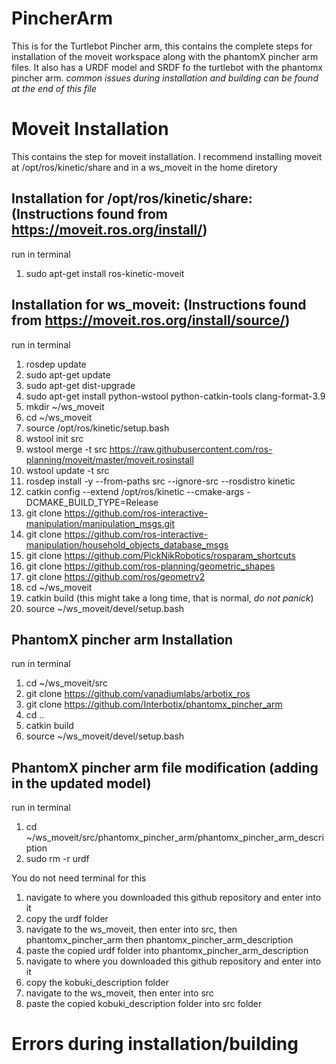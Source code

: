 # PincherArm
This is for the Turtlebot Pincher arm, this contains the complete steps for installation of the moveit workspace along with the phantomX pincher arm files. It also has a URDF model and SRDF fo the turtlebot with the phantomx pincher arm.  *common issues during installation and building can be found at the end of this file*


# Moveit Installation 
This contains the step for moveit installation. 
I recommend installing moveit at /opt/ros/kinetic/share and in a ws_moveit in the home diretory 

## Installation for /opt/ros/kinetic/share: (Instructions found from https://moveit.ros.org/install/) 
run in terminal 
1. sudo apt-get install ros-kinetic-moveit 

## Installation for ws_moveit:  (Instructions found from https://moveit.ros.org/install/source/) 
run in terminal 
1. rosdep update
2. sudo apt-get update 
3. sudo apt-get dist-upgrade 
4. sudo apt-get install python-wstool python-catkin-tools clang-format-3.9
5. mkdir ~/ws_moveit
6. cd ~/ws_moveit 
7. source /opt/ros/kinetic/setup.bash
8. wstool init src 
9. wstool merge -t src https://raw.githubusercontent.com/ros-planning/moveit/master/moveit.rosinstall
10. wstool update -t src
11. rosdep install -y --from-paths src --ignore-src --rosdistro kinetic
12. catkin config --extend /opt/ros/kinetic --cmake-args -DCMAKE_BUILD_TYPE=Release
13. git clone https://github.com/ros-interactive-manipulation/manipulation_msgs.git 
14. git clone https://github.com/ros-interactive-manipulation/household_objects_database_msgs
15. git clone https://github.com/PickNikRobotics/rosparam_shortcuts
16. git clone https://github.com/ros-planning/geometric_shapes
17. git clone https://github.com/ros/geometry2
18. cd ~/ws_moveit
19. catkin build   (this might take a long time, that is normal, *do not panick*) 
20. source ~/ws_moveit/devel/setup.bash

## PhantomX pincher arm Installation
run in terminal 
1. cd ~/ws_moveit/src
2. git clone https://github.com/vanadiumlabs/arbotix_ros
3. git clone https://github.com/Interbotix/phantomx_pincher_arm
4. cd ..
5. catkin build
6. source ~/ws_moveit/devel/setup.bash

## PhantomX pincher arm file modification (adding in the updated model)
run in terminal 
1. cd ~/ws_moveit/src/phantomx_pincher_arm/phantomx_pincher_arm_description
2. sudo rm -r urdf

You do not need terminal for this 
1. navigate to where you downloaded this github repository and enter into it 
2. copy the urdf folder
3. navigate to the ws_moveit, then enter into src, then phantomx_pincher_arm then phantomx_pincher_arm_description 
4. paste the copied urdf folder into phantomx_pincher_arm_description 
5. navigate to where you downloaded this github repository and enter into it 
6. copy the kobuki_description folder 
7. navigate to the ws_moveit, then enter into src
8. paste the copied kobuki_description folder into src folder

# Errors during installation/building 
